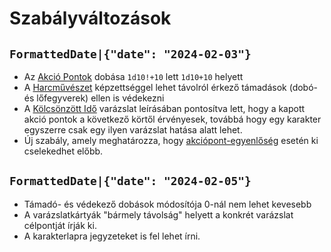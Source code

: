 # Szabályváltozások

## `FormattedDate|{"date": "2024-02-03"}`

* Az [Akció Pontok](rule:combat) dobása `1d10!+10` lett `1d10+10` helyett
* A [Harcművészet](skill:martial_arts) képzettséggel lehet távolról érkező támadások (dobó- és lőfegyverek) ellen is védekezni
* A [Kölcsönzött Idő](spell:borrow_time) varázslat leírásában pontosítva lett, hogy a kapott akció pontok a következő körtől érvényesek, továbbá hogy egy karakter egyszerre csak egy ilyen varázslat hatása alatt lehet.
* Új szabály, amely meghatározza, hogy [akciópont-egyenlőség](rule:combat) esetén ki cselekedhet előbb.

## `FormattedDate|{"date": "2024-02-05"}`

* Támadó- és védekező dobások módosítója 0-nál nem lehet kevesebb
* A varázslatkártyák "bármely távolság" helyett a konkrét varázslat célpontját írják ki.
* A karakterlapra jegyzeteket is fel lehet írni.
